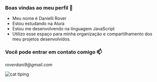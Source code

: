 ### Boas vindas ao meu perfil 👋
- Meu nome é Danielli Rover
- Estou estudando na Alura
- Estou me desenvolvendo na linguagem JavaScript
- Utilizo esse espaço para minha organização e compartilhamento dos meu projetos desenvolvidos.

### Você pode entrar em contato comigo 📫
_roverdani9@gmail.com_

![cat tiping](https://tenor.com/pt-BR/view/cat-typing-gif-22904866)
